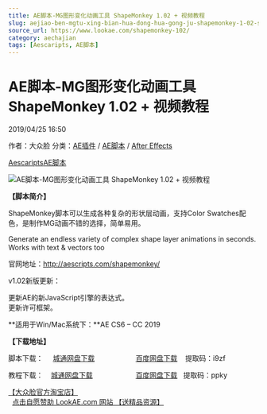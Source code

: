 ```yaml
---
title: AE脚本-MG图形变化动画工具 ShapeMonkey 1.02 + 视频教程
slug: aejiao-ben-mgtu-xing-bian-hua-dong-hua-gong-ju-shapemonkey-1-02-shi-pin-jiao-cheng
source_url: https://www.lookae.com/shapemonkey-102/
category: aechajian
tags: [Aescaripts, AE脚本]
---
```

# AE脚本-MG图形变化动画工具 ShapeMonkey 1.02 + 视频教程

2019/04/25 16:50

作者：大众脸
分类：[AE插件](https://www.lookae.com/after-effects/aechajian/) / [AE脚本](https://www.lookae.com/after-effects/aescripts/) / [After Effects](https://www.lookae.com/after-effects/)

[Aescaripts](https://www.lookae.com/tag/aescaripts/)[AE脚本](https://www.lookae.com/tag/ae%e8%84%9a%e6%9c%ac/)

![AE脚本-MG图形变化动画工具 ShapeMonkey 1.02 + 视频教程](https://www.lookae.com/wp-content/uploads/2019/04/ShapeMonkey.jpg "AE脚本-MG图形变化动画工具 ShapeMonkey 1.02 + 视频教程-LookAE.com")

**【脚本简介】**

ShapeMonkey脚本可以生成各种复杂的形状层动画，支持Color Swatches配色，是制作MG动画不错的选择，简单易用。

Generate an endless variety of complex shape layer animations in seconds. Works with text & vectors too

官网地址：http://aescripts.com/shapemonkey/

v1.02新版更新：

更新AE的新JavaScript引擎的表达式。  
更新许可框架。

**适用于Win/Mac系统下：**AE CS6 – CC 2019

**【下载地址】**

脚本下载：     [城通网盘下载](https://lookae.ctfile.com/fs/680462-368265200)                     [百度网盘下载](https://pan.baidu.com/s/10gSvD8ycd8tnQLUTPPGIuA)    提取码：i9zf

教程下载：    [城通网盘下载](https://lookae.ctfile.com/fs/jhy171345326)                      [百度网盘下载](https://pan.baidu.com/s/1eHoNvQDDI3kC4mB1C-CEIg)   提取码：ppky

[【大众脸官方淘宝店】](https://lookae.taobao.com/)                [点击自愿赞助 LookAE.com 网站 【送精品资源】](https://www.lookae.com/sponsor/)
